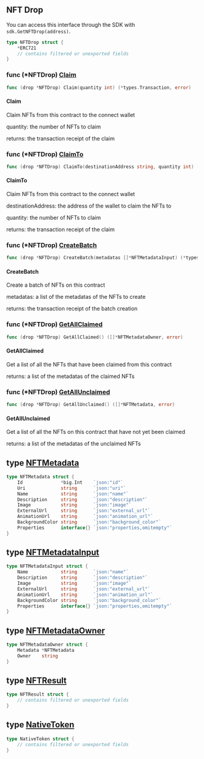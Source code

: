 
## NFT Drop
You can access this interface through the SDK with `sdk.GetNFTDrop(address)`.


```go
type NFTDrop struct {
    *ERC721
    // contains filtered or unexported fields
}
```

### func \(\*NFTDrop\) [Claim](<https://github.com/thirdweb-dev/go-sdk/blob/master/pkg/thirdweb/nft_drop.go#L128>)

```go
func (drop *NFTDrop) Claim(quantity int) (*types.Transaction, error)
```

#### Claim

Claim NFTs from this contract to the connect wallet

quantity: the number of NFTs to claim

returns: the transaction receipt of the claim

### func \(\*NFTDrop\) [ClaimTo](<https://github.com/thirdweb-dev/go-sdk/blob/master/pkg/thirdweb/nft_drop.go#L142>)

```go
func (drop *NFTDrop) ClaimTo(destinationAddress string, quantity int) (*types.Transaction, error)
```

#### ClaimTo

Claim NFTs from this contract to the connect wallet

destinationAddress: the address of the wallet to claim the NFTs to

quantity: the number of NFTs to claim

returns: the transaction receipt of the claim

### func \(\*NFTDrop\) [CreateBatch](<https://github.com/thirdweb-dev/go-sdk/blob/master/pkg/thirdweb/nft_drop.go#L94>)

```go
func (drop *NFTDrop) CreateBatch(metadatas []*NFTMetadataInput) (*types.Transaction, error)
```

#### CreateBatch

Create a batch of NFTs on this contract

metadatas: a list of the metadatas of the NFTs to create

returns: the transaction receipt of the batch creation

### func \(\*NFTDrop\) [GetAllClaimed](<https://github.com/thirdweb-dev/go-sdk/blob/master/pkg/thirdweb/nft_drop.go#L46>)

```go
func (drop *NFTDrop) GetAllClaimed() ([]*NFTMetadataOwner, error)
```

#### GetAllClaimed

Get a list of all the NFTs that have been claimed from this contract

returns: a list of the metadatas of the claimed NFTs

### func \(\*NFTDrop\) [GetAllUnclaimed](<https://github.com/thirdweb-dev/go-sdk/blob/master/pkg/thirdweb/nft_drop.go#L67>)

```go
func (drop *NFTDrop) GetAllUnclaimed() ([]*NFTMetadata, error)
```

#### GetAllUnclaimed

Get a list of all the NFTs on this contract that have not yet been claimed

returns: a list of the metadatas of the unclaimed NFTs

## type [NFTMetadata](<https://github.com/thirdweb-dev/go-sdk/blob/master/pkg/thirdweb/types.go#L17-L27>)

```go
type NFTMetadata struct {
    Id              *big.Int    `json:"id"`
    Uri             string      `json:"uri"`
    Name            string      `json:"name"`
    Description     string      `json:"description"`
    Image           string      `json:"image"`
    ExternalUrl     string      `json:"external_url"`
    AnimationUrl    string      `json:"animation_url"`
    BackgroundColor string      `json:"background_color"`
    Properties      interface{} `json:"properties,omitempty"`
}
```

## type [NFTMetadataInput](<https://github.com/thirdweb-dev/go-sdk/blob/master/pkg/thirdweb/types.go#L29-L37>)

```go
type NFTMetadataInput struct {
    Name            string      `json:"name"`
    Description     string      `json:"description"`
    Image           string      `json:"image"`
    ExternalUrl     string      `json:"external_url"`
    AnimationUrl    string      `json:"animation_url"`
    BackgroundColor string      `json:"background_color"`
    Properties      interface{} `json:"properties,omitempty"`
}
```

## type [NFTMetadataOwner](<https://github.com/thirdweb-dev/go-sdk/blob/master/pkg/thirdweb/types.go#L39-L42>)

```go
type NFTMetadataOwner struct {
    Metadata *NFTMetadata
    Owner    string
}
```

## type [NFTResult](<https://github.com/thirdweb-dev/go-sdk/blob/master/pkg/thirdweb/erc721.go#L20-L23>)

```go
type NFTResult struct {
    // contains filtered or unexported fields
}
```

## type [NativeToken](<https://github.com/thirdweb-dev/go-sdk/blob/master/pkg/thirdweb/types.go#L108-L113>)

```go
type NativeToken struct {
    // contains filtered or unexported fields
}
```
